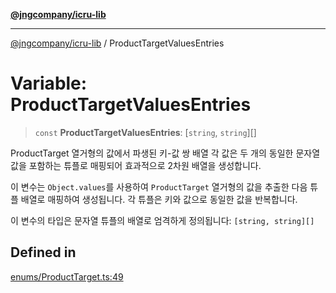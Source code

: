 [**@jngcompany/icru-lib**](../README.md)

***

[@jngcompany/icru-lib](../globals.md) / ProductTargetValuesEntries

# Variable: ProductTargetValuesEntries

> `const` **ProductTargetValuesEntries**: [`string`, `string`][]

ProductTarget 열거형의 값에서 파생된 키-값 쌍 배열
각 값은 두 개의 동일한 문자열 값을 포함하는 튜플로 매핑되어 효과적으로 2차원 배열을 생성합니다.

이 변수는 `Object.values`를 사용하여 `ProductTarget` 열거형의 값을 추출한 다음
튜플 배열로 매핑하여 생성됩니다. 각 튜플은 키와 값으로 동일한 값을 반복합니다.

이 변수의 타입은 문자열 튜플의 배열로 엄격하게 정의됩니다:
`[string, string][]`

## Defined in

[enums/ProductTarget.ts:49](https://github.com/jngcompany/icru-lib/blob/d5809ceca7cec295ab2df61cd05dc96c0f11bd66/src/enums/ProductTarget.ts#L49)
